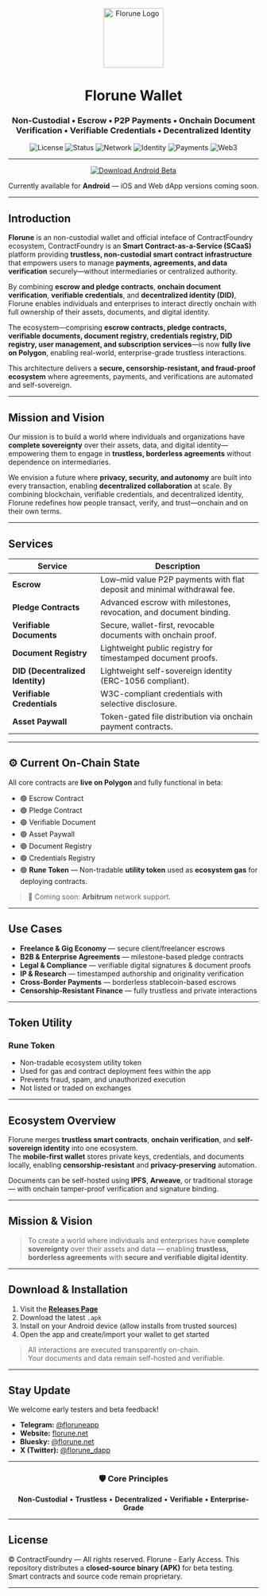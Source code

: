 
<div align="center">

<img src="https://contractfoundry.web.app/icons/android-chrome-512x512.png" alt="Florune Logo" width="120"/>

# Florune Wallet 

### Non-Custodial • Escrow • P2P Payments • Onchain Document Verification • Verifiable Credentials • Decentralized Identity

![License](https://img.shields.io/badge/license-proprietary-red)
![Status](https://img.shields.io/badge/status-beta-yellow)
![Network](https://img.shields.io/badge/network-Polygon-8247e5)
![Identity](https://img.shields.io/badge/DID-W3C_Compliant-blue)
![Payments](https://img.shields.io/badge/Payments-Trustless_Escrow-green)
![Web3](https://img.shields.io/badge/Protocol-Web3_Ready-purple)

---

<a href="../../releases/latest">
  <img src="https://img.shields.io/badge/⬇️%20Download-Android_Beta-brightgreen?style=for-the-badge&logo=android" alt="Download Android Beta">
</a>

<p>Currently available for <b>Android</b> — iOS and Web dApp versions coming soon.</p>

</div>

---
## Introduction

**Florune** is an non-custodial wallet and official inteface of ContractFoundry ecosystem, ContractFoundry is an **Smart Contract-as-a-Service (SCaaS)** platform providing **trustless, non-custodial smart contract infrastructure** that empowers users to manage **payments, agreements, and data verification** securely—without intermediaries or centralized authority.

By combining **escrow and pledge contracts**, **onchain document verification**, **verifiable credentials**, and **decentralized identity (DID)**, Florune enables individuals and enterprises to interact directly onchain with full ownership of their assets, documents, and digital identity.

The ecosystem—comprising **escrow contracts, pledge contracts, verifiable documents, document registry, credentials registry, DID registry, user management, and subscription services**—is now **fully live on Polygon**, enabling real-world, enterprise-grade trustless interactions.

This architecture delivers a **secure, censorship-resistant, and fraud-proof ecosystem** where agreements, payments, and verifications are automated and self-sovereign.

---

## Mission and Vision

Our mission is to build a world where individuals and organizations have **complete sovereignty** over their assets, data, and digital identity—empowering them to engage in **trustless, borderless agreements** without dependence on intermediaries.

We envision a future where **privacy, security, and autonomy** are built into every transaction, enabling **decentralized collaboration** at scale. By combining blockchain, verifiable credentials, and decentralized identity, Florune redefines how people transact, verify, and trust—onchain and on their own terms.

---

## Services

| Service | Description |
|----------|--------------|
| **Escrow** | Low–mid value P2P payments with flat deposit and minimal withdrawal fee. |
| **Pledge Contracts** | Advanced escrow with milestones, revocation, and document binding. |
| **Verifiable Documents** | Secure, wallet-first, revocable documents with onchain proof. |
| **Document Registry** | Lightweight public registry for timestamped document proofs. |
| **DID (Decentralized Identity)** | Lightweight self-sovereign identity (ERC-1056 compliant). |
| **Verifiable Credentials** | W3C-compliant credentials with selective disclosure. |
| **Asset Paywall** | Token-gated file distribution via onchain payment contracts. |

---

## ⚙️ Current On-Chain State

All core contracts are **live on Polygon** and fully functional in beta:

- 🟢 Escrow Contract  
- 🟢 Pledge Contract  
- 🟢 Verifiable Document  
- 🟢 Asset Paywall  
- 🟢 Document Registry  
- 🟢 Credentials Registry  
- 🟢 **Rune Token** — Non-tradable **utility token** used as **ecosystem gas** for deploying contracts.

> 🧭 Coming soon: **Arbitrum** network support.

---

## Use Cases

- **Freelance & Gig Economy** — secure client/freelancer escrows  
- **B2B & Enterprise Agreements** — milestone-based pledge contracts  
- **Legal & Compliance** — verifiable digital signatures & document proofs  
- **IP & Research** — timestamped authorship and originality verification  
- **Cross-Border Payments** — borderless stablecoin-based escrows  
- **Censorship-Resistant Finance** — fully trustless and private interactions  

---

## Token Utility

### **Rune Token**
- Non-tradable ecosystem utility token  
- Used for gas and contract deployment fees within the app  
- Prevents fraud, spam, and unauthorized execution  
- Not listed or traded on exchanges  

---

## Ecosystem Overview

Florune merges **trustless smart contracts**, **onchain verification**, and **self-sovereign identity** into one ecosystem.  
The **mobile-first wallet** stores private keys, credentials, and documents locally, enabling **censorship-resistant** and **privacy-preserving** automation.

Documents can be self-hosted using **IPFS**, **Arweave**, or traditional storage — with onchain tamper-proof verification and signature binding.

---

## Mission & Vision

> To create a world where individuals and enterprises have **complete sovereignty** over their assets and data — enabling **trustless, borderless agreements** with **secure and verifiable digital identity**.

---

## Download & Installation

1. Visit the [**Releases Page**](../../releases/latest)  
2. Download the latest `.apk`  
3. Install on your Android device (allow installs from trusted sources)  
4. Open the app and create/import your wallet to get started  

> All interactions are executed transparently on-chain.  
> Your documents and data remain self-hosted and verifiable.

---

## Stay Update

We welcome early testers and beta feedback!  

- **Telegram:** [@floruneapp](https://t.me/floruneapp)  
- **Website:** [florune.net](https://florune.net)  
- **Bluesky:** [@florune.net](https://bsky.app/profile/florune.net)  
- **X (Twitter):** [@florune_dapp](https://x.com/florune_dapp)

---

<div align="center">

### 🛡️ Core Principles

**Non-Custodial** • **Trustless** • **Decentralized** • **Verifiable** • **Enterprise-Grade**

</div>

---

## License

© ContractFoundry — All rights reserved. Florune - Early Access.
This repository distributes a **closed-source binary (APK)** for beta testing.  
Smart contracts and source code remain proprietary.

---
